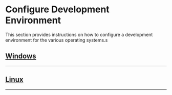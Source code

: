 # Configure Development Environment

This section provides instructions on how to configure a development environment for the various operating systems.s

## [Windows](/environment/windows/README.md)

---

## [Linux](/environment/linux/README.md)

---
